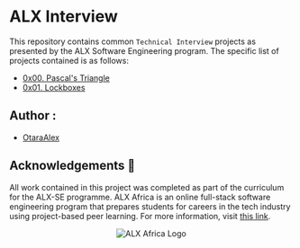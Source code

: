 # ALX Interview

This repository contains common `Technical Interview` projects as presented by the ALX Software Engineering program.
The specific list of projects contained is as follows:

* [0x00. Pascal's Triangle](./0x00-pascal_triangle)
* [0x01. Lockboxes](./0x01-lockboxes)

## Author :
* [OtaraAlex](https://github.com/OtaraAlex)

## Acknowledgements :pray:
All work contained in this project was completed as part of the curriculum for the ALX-SE programme. ALX Africa is an online full-stack software engineering program that prepares students for careers in the tech industry using project-based peer learning. For more information, visit [this link](https://www.alxafrica.com//).

<p align="center">
  <img src="http://www.alxafrica.com/wp-content/uploads/2022/01/header-logo.png"
    alt="ALX Africa Logo"
  >
  </p>
